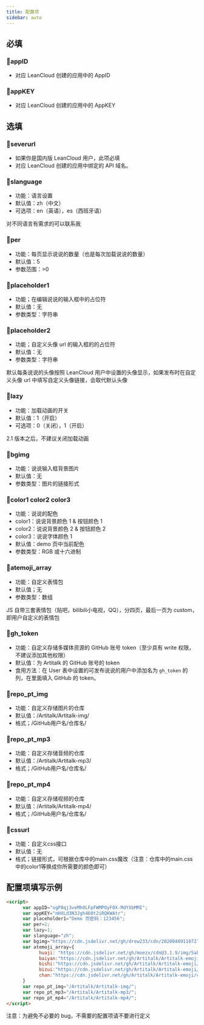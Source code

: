 ```yaml
---
title: 配置项
sidebar: auto
---
```


## 必填

### 📌appID

* 对应 LeanCloud 创建的应用中的 AppID

### 📌appKEY

* 对应 LeanCloud 创建的应用中的 AppKEY

## 选填

### 📌severurl

* 如果你是国内版 LeanCloud 用户，此项必填
* 对应 LeanCloud 创建的应用中绑定的 API 域名。

### 📌slanguage

* 功能：语言设置
* 默认值：zh（中文）
* 可选项：en（英语），es（西班牙语）

对不同语言有需求的可以联系我

### 📌per

* 功能：每页显示说说的数量（也是每次加载说说的数量）
* 默认值：5
* 参数范围：>0

### 📌placeholder1

* 功能；在编辑说说的输入框中的占位符
* 默认值：无
* 参数类型：字符串

### 📌placeholder2

* 功能；自定义头像 url 的输入框的的占位符
* 默认值：无
* 参数类型：字符串

默认每条说说的头像按照 LeanCloud 用户中设置的头像显示，如果发布时在自定义头像 url 中填写自定义头像链接，会取代默认头像

### 📌lazy

* 功能：加载动画的开关
* 默认值：1（开启）
* 可选项：0（关闭），1（开启）

2.1 版本之后，不建议关闭加载动画

### 📌bgimg

* 功能：说说输入框背景图片
* 默认值：无
* 参数类型：图片的链接形式

### 📌color1 color2 color3

* 功能：说说的配色
* color1：说说背景颜色 1 & 按钮颜色 1
* color2：说说背景颜色 2 & 按钮颜色 2
* color3：说说字体颜色 1
* 默认值：demo 页中当前配色
* 参数类型：RGB 或十六进制

### 📌atemoji_array

* 功能：自定义表情包
* 默认值；无
* 参数类型：数组

JS 自带三套表情包（贴吧，bilibili小电视，QQ），分四页，最后一页为 custom，即用户自定义的表情包

### 📌gh_token

* 功能：自定义存储多媒体资源的 GitHub 账号 token（至少具有 write 权限，不建议添加其他权限）
* 默认值：为 Artitalk 的 GitHub 账号的 token
* 食用方法：在 User 表中设置的可发布说说的用户中添加名为 `gh_token` 的列，在里面填入 GitHub 的 token。

### 📌repo_pt_img

* 功能：自定义存储图片的仓库
* 默认值：/Artitalk/Artitalk-img/
* 格式；/GitHub用户名/仓库名/
  
### 📌repo_pt_mp3

* 功能：自定义存储音频的仓库
* 默认值：/Artitalk/Artitalk-mp3/
* 格式；/GitHub用户名/仓库名/
  
### 📌repo_pt_mp4

* 功能：自定义存储视频的仓库
* 默认值：/Artitalk/Artitalk-mp4/
* 格式；/GitHub用户名/仓库名/

### 📌cssurl

* 功能：自定义css接口
* 默认值：无
* 格式；链接形式，可根据仓库中的main.css魔改（注意：仓库中的main.css中的color1等换成你所需要的颜色即可）

## 配置项填写示例

```html
<script>
      var appID="ogP8qj3veMh0LFpFWMPOyF0X-MdYXbMMI";
      var appKEY="nHXLd3N3Jgh460t2iRQKWAtr";
      var placeholder1="Demo 页密码：123456";
      var per=2;
      var lazy=1;
      var slanguage="zh";
      var bgimg="https://cdn.jsdelivr.net/gh/drew233/cdn/20200409110727.webp";
      var atemoji_array={
            huaji: "https://cdn.jsdelivr.net/gh/moezx/cdn@3.1.9/img/Sakura/images/smilies/icon_huaji.gif",
            baiyan:"https://cdn.jsdelivr.net/gh/Artitalk/Artitalk-emoji/baiyan.png",
            bishi:"https://cdn.jsdelivr.net/gh/Artitalk/Artitalk-emoji/bishi.png",
            bizui:"https://cdn.jsdelivr.net/gh/Artitalk/Artitalk-emoji/bizui.png",
            chan:"https://cdn.jsdelivr.net/gh/Artitalk/Artitalk-emoji/chan.png"
      }
      var repo_pt_img="/Artitalk/Artitalk-img/";
      var repo_pt_mp3="/Artitalk/Artitalk-mp3/";
      var repo_pt_mp4="/Artitalk/Artitalk-mp4/";
</script>
```

注意：为避免不必要的 bug，不需要的配置项请不要进行定义

<ins class="adsbygoogle"
     style="display:block"
     data-ad-format="fluid"
     data-ad-layout-key="-fb+5w+4e-db+86"
     data-ad-client="ca-pub-9420537843748923"
     data-ad-slot="8405286900"></ins>
<script>
     (adsbygoogle = window.adsbygoogle || []).push({});
</script>
